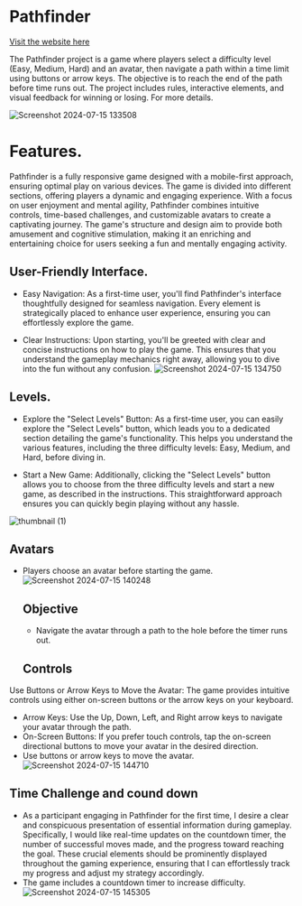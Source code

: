 # Pathfinder

[Visit the website here](https://isalubs.github.io/Pathfinder/)

The Pathfinder project is a game where players select a difficulty level (Easy, Medium, Hard) and an avatar, then navigate a path within a time limit using buttons or arrow keys. The objective is to reach the end of the path before time runs out. The project includes rules, interactive elements, and visual feedback for winning or losing. For more details.

![Screenshot 2024-07-15 133508](https://github.com/user-attachments/assets/e4932426-e044-4a6c-9eae-6e01f2b4b7e9)

# Features.
Pathfinder is a fully responsive game designed with a mobile-first approach, ensuring optimal play on various devices. The game is divided into different sections, offering players a dynamic and engaging experience. With a focus on user enjoyment and mental agility, Pathfinder combines intuitive controls, time-based challenges, and customizable avatars to create a captivating journey. The game's structure and design aim to provide both amusement and cognitive stimulation, making it an enriching and entertaining choice for users seeking a fun and mentally engaging activity.

## User-Friendly Interface.
- Easy Navigation: As a first-time user, you'll find Pathfinder's interface thoughtfully designed for seamless navigation. Every element is strategically placed to enhance user experience, ensuring you can effortlessly explore the game.

- Clear Instructions: Upon starting, you'll be greeted with clear and concise instructions on how to play the game. This ensures that you understand the gameplay mechanics right away, allowing you to dive into the fun without any confusion.
  ![Screenshot 2024-07-15 134750](https://github.com/user-attachments/assets/9922e5bd-7b3d-4736-97a3-cc38bcd081ac)
## Levels.
- Explore the "Select Levels" Button: As a first-time user, you can easily explore the "Select Levels" button, which leads you to a dedicated section detailing the game's functionality. This helps you understand the various features, including the three difficulty levels: Easy, Medium, and Hard, before diving in.

- Start a New Game: Additionally, clicking the "Select Levels" button allows you to choose from the three difficulty levels and start a new game, as described in the instructions. This straightforward approach ensures you can quickly begin playing without any hassle.
  
![thumbnail (1)](https://github.com/user-attachments/assets/cd81a8ba-44e3-4bdc-a9d2-2dbb04e43deb)

## Avatars
- Players choose an avatar before starting the game.
  ![Screenshot 2024-07-15 140248](https://github.com/user-attachments/assets/5bb36748-4ae7-4731-978e-0cce676aa997)

  ## Objective
  - Navigate the avatar through a path to the hole before the timer runs out.

  ## Controls
Use Buttons or Arrow Keys to Move the Avatar: The game provides intuitive controls using either on-screen buttons or the arrow keys on your keyboard.

- Arrow Keys: Use the Up, Down, Left, and Right arrow keys to navigate your avatar through the path.
- On-Screen Buttons: If you prefer touch controls, tap the on-screen directional buttons to move your avatar in the desired direction.
- Use buttons or arrow keys to move the avatar.
![Screenshot 2024-07-15 144710](https://github.com/user-attachments/assets/050c3dfd-0437-40bb-bdb5-baf8294d02e7)

## Time Challenge and cound down
- As a participant engaging in Pathfinder for the first time, I desire a clear and conspicuous presentation of essential information during gameplay. Specifically, I would like real-time updates on the countdown timer, the number of successful moves made, and the progress toward reaching the goal. These crucial elements should be prominently displayed throughout the gaming experience, ensuring that I can effortlessly track my progress and adjust my strategy accordingly.
- The game includes a countdown timer to increase difficulty.
![Screenshot 2024-07-15 145305](https://github.com/user-attachments/assets/05b4f77e-deb5-446e-a3ac-f68d65a5b6f0)

